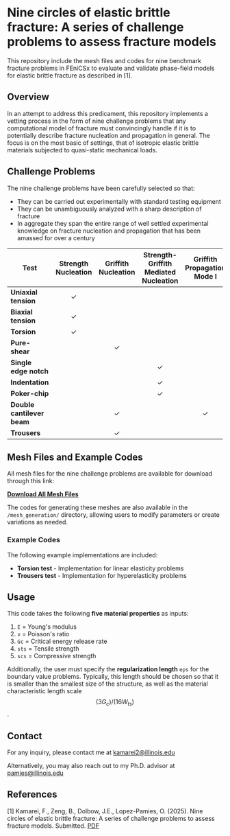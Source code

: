 # Nine circles of elastic brittle fracture: A series of challenge problems to assess fracture models

This repository include the mesh files and codes for nine benchmark fracture problems in FEniCSx to evaluate and validate phase-field models for elastic brittle fracture as described in [1].


## Overview
In an attempt to address this predicament, this repository implements a vetting process in the form of nine challenge problems that any computational model of fracture must convincingly handle if it is to potentially describe fracture nucleation and propagation in general. The focus is on the most basic of settings, that of isotropic elastic brittle materials subjected to quasi-static mechanical loads.

## Challenge Problems

The nine challenge problems have been carefully selected so that:
- They can be carried out experimentally with standard testing equipment
- They can be unambiguously analyzed with a sharp description of fracture
- In aggregate they span the entire range of well settled experimental knowledge on fracture nucleation and propagation that has been amassed for over a century

| Test | Strength Nucleation | Griffith Nucleation | Strength-Griffith Mediated Nucleation | Griffith Propagation Mode I | Griffith Propagation Mode III |
|------|:------------------:|:------------------:|:-------------------------------------:|:---------------------------:|:-----------------------------:|
| **Uniaxial tension** | ✓ | | | | |
| **Biaxial tension** | ✓ | | | | |
| **Torsion** | ✓ | | | | |
| **Pure-shear** | | ✓ | | | |
| **Single edge notch** | | | ✓ | | |
| **Indentation** | | | ✓ | | |
| **Poker-chip** | | | ✓ | | |
| **Double cantilever beam** | | ✓ | | ✓ | |
| **Trousers** | | ✓ | | | ✓ |

## Mesh Files and Example Codes

All mesh files for the nine challenge problems are  available for download through this link:

[**Download All Mesh Files**](https://uofi.box.com/s/4xcgg0syhtniq7lexm21kpne7489gb9e)

The codes for generating these meshes are also available in the `/mesh_generation/` directory, allowing users to modify parameters or create variations as needed.

### Example Codes

The following example implementations are included:

- **Torsion test** - Implementation for linear elasticity problems
- **Trousers test** - Implementation for hyperelasticity problems



##  Usage
This code takes the following **five material properties** as inputs:

1. `E` = Young's modulus  
2. `ν` = Poisson's ratio  
3. `Gc` = Critical energy release rate  
4. `sts` = Tensile strength  
5. `scs` = Compressive strength  

Additionally, the user must specify the **regularization length** `eps` for the boundary value problems. Typically, this length should be chosen so that it is smaller than the smallest size of the structure, as well as the material characteristic length scale $$(3G_c)/(16 W_{ts})$$.

##  Contact

For any inquiry, please contact me at [kamarei2@illinois.edu](mailto:kamarei2@illinois.edu)

Alternatively, you may also reach out to my Ph.D. advisor at [pamies@illinois.edu](mailto:pamies@illinois.edu)


##  References

[1] Kamarei, F., Zeng, B., Dolbow, J.E., Lopez-Pamies, O. (2025). Nine circles of elastic brittle fracture: A series of challenge problems to assess fracture models. Submitted. [PDF](http://pamies.cee.illinois.edu/Publications_files/)


